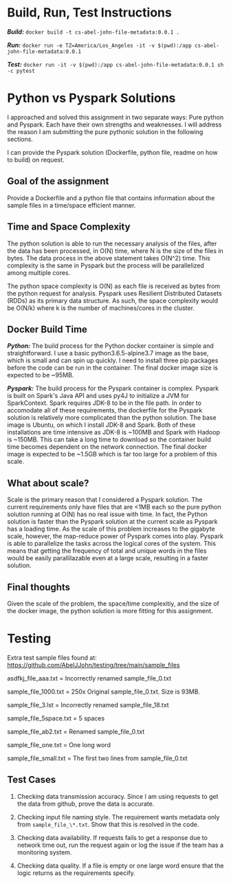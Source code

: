 # Build, Run, Test Instructions

***Build:***
`docker build -t cs-abel-john-file-metadata:0.0.1 .`

***Run:***
`docker run -e TZ=America/Los_Angeles -it -v $(pwd):/app cs-abel-john-file-metadata:0.0.1`

***Test:***
`docker run -it -v $(pwd):/app cs-abel-john-file-metadata:0.0.1 sh -c pytest`
# Python vs Pyspark Solutions

I approached and solved this assignment in two separate ways: Pure python and Pyspark. Each have their own strengths and weaknesses. 
I will address the reason I am submitting the pure pythonic solution in the following sections. 

I can provide the Pyspark solution (Dockerfile, python file, readme on how to build) on request.

## Goal of the assignment
Provide a Dockerfile and a python file that contains information about the sample files in a time/space efficient manner.

## Time and Space Complexity
The python solution is able to run the necessary analysis of the files, after the data has been processed, in O(N) time, where N is the 
size of the files in bytes. The data process in the above statement takes O(N^2) time. This complexity is the same in Pyspark but the process will
be parallelized among multiple cores.

The python space complexity is O(N) as each file is received as bytes from the python request for analysis. Pyspark uses Resilient Distributed Datasets 
(RDDs) as its primary data structure. As such, the space complexity would be O(N/k) where k is the number of machines/cores in the cluster.

## Docker Build Time
***Python:***
The build process for the Python docker container is simple and straightforward. I use a basic python3.6.5-alpine3.7 image as the base, which is
small and can spin up quickly. I need to install three pip packages before the code can be run in the container.
The final docker image size is expected to be ~95MB.

***Pyspark:***
The build process for the Pyspark container is complex. Pyspark is built on Spark's Java API and uses py4J to initialize a
JVM for SparkContext. Spark requires JDK-8 to be in the file path. In order to accomodate all of these requirements, the dockerfile for the Pyspark
solution is relatively more complicated than the python solution. The base image is Ubuntu, on which I install JDK-8 and Spark. Both of these installations are time intensive 
as JDK-8 is ~100MB and Spark with Hadoop is ~150MB. This can take a long time to download so the container build time becomes
dependent on the network connection.  The final docker image is expected to be ~1.5GB which is far too large for a problem of this scale.

## What about scale?
Scale is the primary reason that I considered a Pyspark solution. The current requirements only have files that are <1MB each so the pure python
solution running at O(N) has no real issue with time. In fact, the Python solution is faster than the Pyspark solution at the current scale as Pyspark
has a loading time. As the scale of this problem increases to the gigabyte scale, however, the map-reduce power of Pyspark comes into play. Pyspark is
able to parallelize the tasks across the logical cores of the system. This means that getting the frequency of total and unique words in the files 
would be easily parallilazable even at a large scale, resulting in a faster solution.

## Final thoughts
Given the scale of the problem, the space/time complexitiy, and the size of the docker image, the python solution is more fitting for this assignment.

# Testing

Extra test sample files found at: https://github.com/AbelJJohn/testing/tree/main/sample_files

asdfkj_file_aaa.txt = Incorrectly renamed sample_file_0.txt

sample_file_1000.txt = 250x Original sample_file_0.txt. Size is 93MB.

sample_file_3.lst = Incorrectly renamed sample_file_18.txt

sample_file_5space.txt = 5 spaces

sample_file_ab2.txt = Renamed sample_file_0.txt

sample_file_one.txt = One long word

sample_file_small.txt = The first two lines from sample_file_0.txt


## Test Cases

1. Checking data transmission accuracy. Since I am using requests to get the data from github, prove the data is accurate.

2. Checking input file naming style. The requirement wants metadata only from `sample_file_\*.txt`. Show that this is resolved in the code.

3. Checking data availability. If requests fails to get a response due to network time out, run the request again or log the issue if the team has a monitoring system.

4. Checking data quality. If a file is empty or one large word ensure that the logic  returns as the requirements specify.
